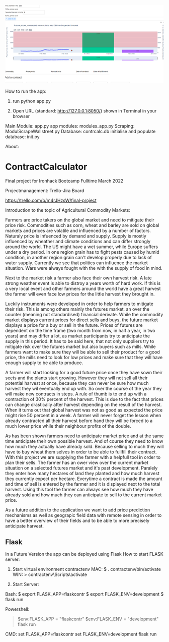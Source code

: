 ![Screenshot](screenshot.PNG)




How to run the app:

1. run python app.py

2. Open URL (standard: http://127.0.0.1:8050/) shown in Terminal in your browser


Main Module: app.py
app modules: modules_app.py
Scraping: ModulScrapeWallstreet.py
Database: contrcalc.db
initialise and populate database: init.py

About:
# ContractCalculator
Final project for Ironhack Bootcamp Fulltime March 2022

Projectmanagement: Trello-Jira Board

https://trello.com/b/m4rJHzsW/final-project

Introduction to the topic of Agricultural Commodity Markets:

Farmers are price takers on the global market and need to mitigate their price risk. Commodities such as corn, wheat and barley are sold on global markets and prices are volatile and influenced by a number of factors. Naturaly price is infuenced by demand and supply. Supply is mostly influenced by wheather and climate conditions and can differ strongly around the world. The US might have a wet summer, while Europe suffers under a dry period. In one region grain has to fight pests caused by humid condition, in another region grain can't develop properly due to lack of water supply. Currently we see that politics can influence the market situation.  Wars were always fought with the with the supply of food in mind. 

Next to the market risk a farmer also face their own harvest risk. A late strong weather event is able to distroy a years worth of hard work. If this is a very local event and other farmers around the world have a great harvest the farmer will even face low prices for the little harvest they brought in.

Luckily instruments were developed in order to help farmers to mitigate their risk. This is among others mainly the futures market, an over the counter (meaning not standardised) financial derivate. While the commodity market displays current prices for direct sells and buys, the future market displays a price for a buy or sell in the future. Prices of futures are dependent on the time frame (two month from now, in half a year, in two years) and may differ a lot, as market participants try to anticipate the supply in this period. It has to be said here, that not only suppliers try to mitigate risk over the futures market but also buyers such as mills. While farmers want to make sure they will be able to sell their product for a good price, the mills need to look for low prices and make sure that they will have enough supply to be able to produce. 

A farmer will start looking for a good future price once they have sown their seets and the plants start growing. However they will not sell all their potential harvest at once, because they can never be sure how much harvest they wil eventually end up with. So over the course of the year they will make new contracts in steps. A rule of thumb is to end up with a contraction of 30% percent of the harvest. This is due to the fact that prices can change drastically after harvest depending on the result of the harvest. When it turns out that global harvest was not as good as expected the price might rise 50 percent in a week. A farmer will never forget  the lesson when already contracted all their harvest before hand they will be forced to a much lower price while their neighbour profits of the double.

As has been shown farmers need to anticipate market price and at the same time anticipate their own possible harvest. And of course they need to know how much they actually have already sold. Because selling to much they will have to buy wheat them selves in order to be able to fullfill their contract. 
With this project we are supplying the farmer with a helpfull tool in order to plan their sells. 
The farmer has an ower view over the current market situation on a selected futures market and it's past development. Paralely they enter how many hectares of land they planted and how much harvest they currently expect per hectare. 
Everytime a contract is made the amount and time of sell is entered by the farmer and it is displayed next to the total harvest. Using this tool the farmer can always see how much they have already sold and how much they can anticipate to sell to the current market price. 

As a future addition to the application we want to add price prediction mechanisms as well as geograpic field data with remote sensing in order to have a better overview of their fields and to be able to more precisely anticipate harvest.



## Flask
In a Future Version the app can be deployed using Flask
How to start FLASK server:



1. Start virtual environment contractenv
    MAC: $ . contractenv/bin/activate
    WIN: > contractenv\Scripts\activate


2. Start Server:

Bash: 
$ export FLASK_APP=flaskcontr
$ export FLASK_ENV=development
$ flask run

Powershell: 

> $env:FLASK_APP = "flaskcontr"
> $env:FLASK_ENV = "development"
> flask run

CMD: 
 set FLASK_APP=flaskcontr
 set FLASK_ENV=development
 flask run